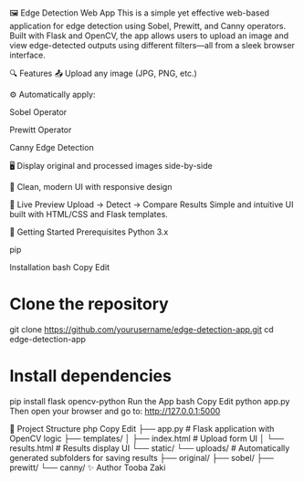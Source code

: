 🖼️ Edge Detection Web App
This is a simple yet effective web-based application for edge detection using Sobel, Prewitt, and Canny operators. Built with Flask and OpenCV, the app allows users to upload an image and view edge-detected outputs using different filters—all from a sleek browser interface.

🔍 Features
📤 Upload any image (JPG, PNG, etc.)

⚙️ Automatically apply:

Sobel Operator

Prewitt Operator

Canny Edge Detection

🖥️ Display original and processed images side-by-side

🎨 Clean, modern UI with responsive design

📸 Live Preview
Upload → Detect → Compare Results
Simple and intuitive UI built with HTML/CSS and Flask templates.

🚀 Getting Started
Prerequisites
Python 3.x

pip

Installation
bash
Copy
Edit
# Clone the repository
git clone https://github.com/yourusername/edge-detection-app.git
cd edge-detection-app

# Install dependencies
pip install flask opencv-python
Run the App
bash
Copy
Edit
python app.py
Then open your browser and go to:
http://127.0.0.1:5000

📁 Project Structure
php
Copy
Edit
├── app.py                 # Flask application with OpenCV logic
├── templates/
│   ├── index.html         # Upload form UI
│   └── results.html       # Results display UI
└── static/
    └── uploads/           # Automatically generated subfolders for saving results
        ├── original/
        ├── sobel/
        ├── prewitt/
        └── canny/
✨ Author
Tooba Zaki
